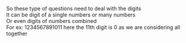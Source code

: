 So these type of questions need to deal with the digits  
It can be digit of a single numbers or many numbers   
Or even digits of numbers combined  
For ex: 1234567891011  here the 11th digit is 0 as we are considering all together
